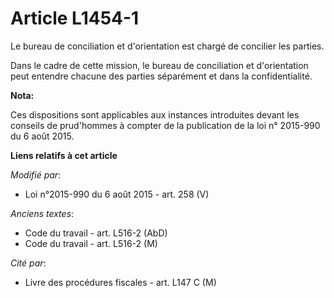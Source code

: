# Article L1454-1

Le bureau de conciliation et d'orientation est chargé de concilier les parties. 

Dans le cadre de cette mission, le bureau de conciliation et d'orientation peut entendre chacune des parties séparément et
dans la confidentialité.

**Nota:**

Ces dispositions sont applicables aux instances introduites devant les conseils de prud'hommes à compter de la publication de
la loi n° 2015-990 du 6 août 2015.

**Liens relatifs à cet article**

_Modifié par_:

  - Loi n°2015-990 du 6 août 2015 - art. 258 (V)

_Anciens textes_:

  - Code du travail - art. L516-2 (AbD)
  - Code du travail - art. L516-2 (M)

_Cité par_:

  - Livre des procédures fiscales - art. L147 C (M)
